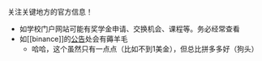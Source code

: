 关注关键地方的官方信息！
- 如学校门户网站可能有奖学金申请、交换机会、课程等。务必经常查看
- 如[[binance]]的[公告](https://www.binance.com/en/support/announcement/c-93?navId=93)处会有薅羊毛
  - 哈哈，这个虽然只有一点点（比如不到1美金），但总比拼多多好（狗头）